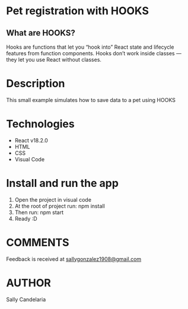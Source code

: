 # Pet registration with HOOKS

## What are HOOKS?
Hooks are functions that let you “hook into” React state and lifecycle features from function components. 
Hooks don’t work inside classes — they let you use React without classes.

# Description
This small example simulates how to save data to a pet using HOOKS

# Technologies
  * React v18.2.0
  * HTML
  * CSS
  * Visual Code

# Install and run the app
1. Open the project in visual code
2. At the root of project run: npm install
3. Then run: npm start
4. Ready :D

# COMMENTS
Feedback is received at sallygonzalez1908@gmail.com

# AUTHOR
Sally Candelaria

